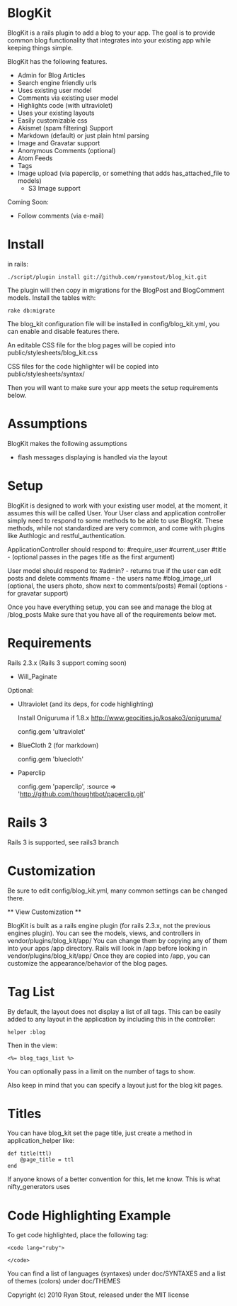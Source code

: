# BlogKit

BlogKit is a rails plugin to add a blog to your app. The goal is to provide common blog
functionality that integrates into your existing app while keeping things simple.

BlogKit has the following features.

- Admin for Blog Articles
- Search engine friendly urls
- Uses existing user model
- Comments via existing user model
- Highlights code (with ultraviolet)
- Uses your existing layouts
- Easily customizable css
- Akismet (spam filtering) Support
- Markdown (default) or just plain html parsing
- Image and Gravatar support
- Anonymous Comments (optional)
- Atom Feeds
- Tags
- Image upload (via paperclip, or something that adds has_attached_file to models)
  - S3 Image support

Coming Soon:

- Follow comments (via e-mail)

# Install

in rails:

    ./script/plugin install git://github.com/ryanstout/blog_kit.git

The plugin will then copy in migrations for the BlogPost and BlogComment models. Install the tables with:

    rake db:migrate

The blog_kit configuration file will be installed in config/blog_kit.yml, you can enable and disable features there.

An editable CSS file for the blog pages will be copied into public/stylesheets/blog_kit.css

CSS files for the code highlighter will be copied into public/stylesheets/syntax/

Then you will want to make sure your app meets the setup requirements below.

# Assumptions

BlogKit makes the following assumptions

- flash messages displaying is handled via the layout

# Setup

BlogKit is designed to work with your existing user model, at the moment, it assumes this will be
called User. Your User class and application controller simply need to respond to some methods to
be able to use BlogKit. These methods, while not standardized are very common, and come with plugins
like Authlogic and restful_authentication.

ApplicationController should respond to:
#require_user
#current_user
#title - (optional passes in the pages title as the first argument)

User model should respond to:
#admin? - returns true if the user can edit posts and delete comments
#name - the users name
#blog_image_url (optional, the users photo, show next to comments/posts)
#email (options - for gravatar support)

Once you have everything setup, you can see and manage the blog at /blog_posts Make sure that you have
all of the requirements below met.

# Requirements

Rails 2.3.x (Rails 3 support coming soon)

- Will_Paginate

Optional:

- Ultraviolet (and its deps, for code highlighting)

  Install Oniguruma if 1.8.x
  http://www.geocities.jp/kosako3/oniguruma/

  config.gem 'ultraviolet'

- BlueCloth 2 (for markdown)

  config.gem 'bluecloth'

- Paperclip

  config.gem 'paperclip', :source => 'http://github.com/thoughtbot/paperclip.git'

# Rails 3

Rails 3 is supported, see rails3 branch

# Customization

Be sure to edit config/blog_kit.yml, many common settings can be changed there.

** View Customization **

BlogKit is built as a rails engine plugin (for rails 2.3.x, not the previous engines plugin). You can see
the models, views, and controllers in vendor/plugins/blog_kit/app/ You can change them by copying any of
them into your apps /app directory. Rails will look in /app before looking in vendor/plugins/blog_kit/app/
Once they are copied into /app, you can customize the appearance/behavior of the blog pages.

# Tag List

By default, the layout does not display a list of all tags. This can be easily added to any layout in the
application by including this in the controller:

    helper :blog

Then in the view:

    <%= blog_tags_list %>

You can optionally pass in a limit on the number of tags to show.

Also keep in mind that you can specify a layout just for the blog kit pages.

# Titles

You can have blog_kit set the page title, just create a method in application_helper like:

    def title(ttl)
        @page_title = ttl
    end

If anyone knows of a better convention for this, let me know. This is what nifty_generators uses

# Code Highlighting Example

To get code highlighted, place the following tag:

    <code lang="ruby">

    </code>

You can find a list of languages (syntaxes) under doc/SYNTAXES and a list of themes (colors) under
doc/THEMES

Copyright (c) 2010 Ryan Stout, released under the MIT license
